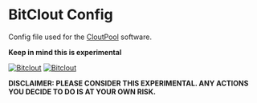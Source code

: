 # BitClout Config

Config file used for the [CloutPool](https://github.com/ChainTerra/CloutPool) software.

**Keep in mind this is experimental**

[![Bitclout](https://img.shields.io/badge/-Follow%20me%20on%20BitClout-red)](https://bitclout.com/u/AMKN) [![Bitclout](https://img.shields.io/badge/-Follow%20CloutPool%20on%20BitClout-Yellow)](https://bitclout.com/u/CloutPool)

**DISCLAIMER: PLEASE CONSIDER THIS EXPERIMENTAL. ANY ACTIONS YOU DECIDE TO DO IS AT YOUR OWN RISK.**
